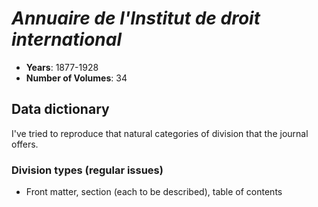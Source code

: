 # _Annuaire de l'Institut de droit international_

- **Years**: 1877-1928
- **Number of Volumes**: 34

## Data dictionary
I've tried to reproduce that natural categories of division that the journal offers.

### Division types (regular issues)
- Front matter, section (each to be described), table of contents
